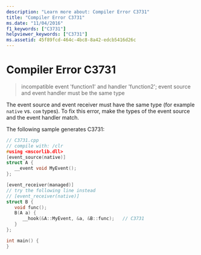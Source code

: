 ```yaml
---
description: "Learn more about: Compiler Error C3731"
title: "Compiler Error C3731"
ms.date: "11/04/2016"
f1_keywords: ["C3731"]
helpviewer_keywords: ["C3731"]
ms.assetid: 45f89fcd-464c-4bc8-8a42-edcb5416d26c
---
```

# Compiler Error C3731

> incompatible event 'function1' and handler 'function2'; event source and event handler must be the same type

The event source and event receiver must have the same type (for example `native` vs. `com` types). To fix this error, make the types of the event source and the event handler match.

The following sample generates C3731:

```cpp
// C3731.cpp
// compile with: /clr
#using <mscorlib.dll>
[event_source(native)]
struct A {
   __event void MyEvent();
};

[event_receiver(managed)]
// try the following line instead
// [event_receiver(native)]
struct B {
   void func();
   B(A a) {
      __hook(&A::MyEvent, &a, &B::func);   // C3731
   }
};

int main() {
}
```
